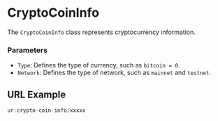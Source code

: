 # CryptoCoinInfo

The `CryptoCoinInfo` class represents cryptocurrency information.

### Parameters

* `Type`: Defines the type of currency, such as `bitcoin = 0`.&#x20;
* `Network`: Defines the type of network, such as `mainnet` and `testnet`.



## URL Example

```typescript
ur:crypto-coin-info/xxxxx
```

